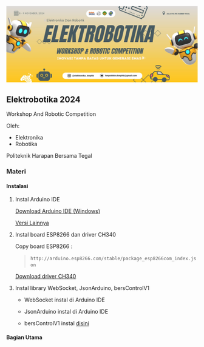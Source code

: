 ![Elektrobotika 2024](https://github.com/Faizyee/Elektrobotika_2024/blob/a62c9610bb55eec299da8ea1fce67014cdcda204/fp.png)

## Elektrobotika 2024
Workshop And Robotic Competition

Oleh:
- Elektronika
- Robotika

Politeknik Harapan Bersama Tegal

### Materi

#### Instalasi

1. Instal Arduino IDE
   
   [Download Arduino IDE (Windows)](https://downloads.arduino.cc/arduino-ide/arduino-ide_2.3.3_Windows_64bit.exe)

   [Versi Lainnya](https://www.arduino.cc/en/software)

3. Instal board ESP8266 dan driver CH340

   Copy board ESP8266 :
   >  ```http://arduino.esp8266.com/stable/package_esp8266com_index.json```

   [Download driver CH340](https://sparks.gogo.co.nz/ch340.html)

5. Instal library WebSocket, JsonArduino, bersControlV1

   - WebSocket instal di Arduino IDE
   
   - JsonArduino instal di Arduino IDE
   
   - bersControlV1 instal [disini](https://github.com/Faizyee/BersControl/archive/refs/heads/main.zip)

#### Bagian Utama
